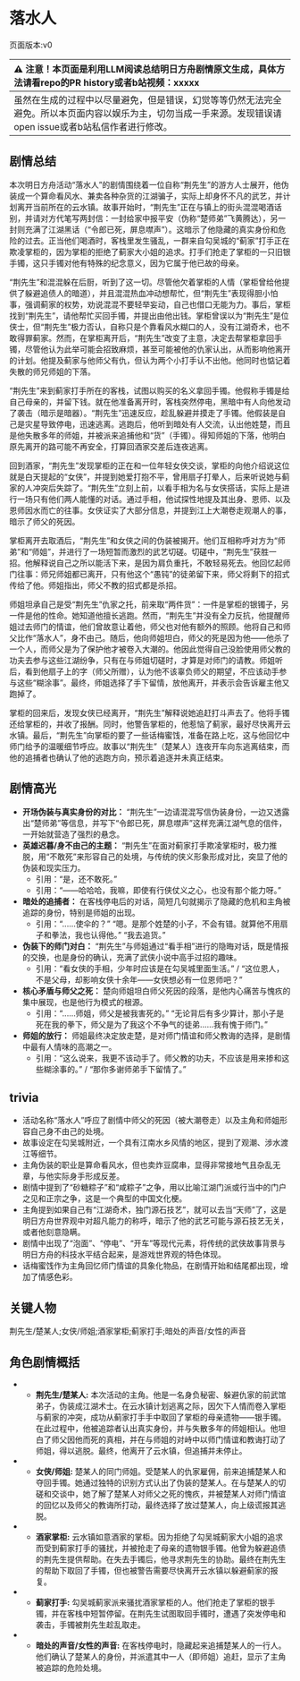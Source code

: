 # 落水人
页面版本:v0
 

| :warning: 注意！本页面是利用LLM阅读总结明日方舟剧情原文生成，具体方法请看repo的PR history或者b站视频：xxxxx           |
|:----------------------------|
| 虽然在生成的过程中以尽量避免，但是错误，幻觉等等仍然无法完全避免。所以本页面内容以娱乐为主，切勿当成一手来源。发现错误请open issue或者b站私信作者进行修改。|



## 剧情总结
本次明日方舟活动“落水人”的剧情围绕着一位自称“荆先生”的游方人士展开，他伪装成一个算命看风水、兼卖各种杂货的江湖骗子，实际上却身怀不凡的武艺，并计划离开当前所在的云水镇。故事开始时，“荆先生”正在与镇上的街头混混喝酒话别，并请对方代笔写两封信：一封给家中报平安（伪称“楚师弟”飞黄腾达），另一封则充满了江湖黑话（“令郎已死，屏息噤声”）。这暗示了他隐藏的真实身份和危险的过去。正当他们喝酒时，客栈里发生骚乱，一群来自勾吴城的“蓟家”打手正在欺凌掌柜的，因为掌柜的拒绝了蓟家大小姐的追求。打手们抢走了掌柜的一只旧银手镯，这只手镯对他有特殊的纪念意义，因为它属于他已故的母亲。

“荆先生”和混混躲在后厨，听到了这一切。尽管他欠着掌柜的人情（掌柜曾给他提供了躲避追债人的暗道），并且混混热血冲动想帮忙，但“荆先生”表现得胆小怕事，强调蓟家的权势，劝说混混不要轻举妄动，自己也借口无能为力。事后，掌柜找到“荆先生”，请他帮忙买回手镯，并提出由他出钱。掌柜曾误以为“荆先生”是位侠士，但“荆先生”极力否认，自称只是个靠看风水糊口的人，没有江湖奇术，也不敢得罪蓟家。然而，在掌柜离开后，“荆先生”改变了主意，决定去帮掌柜拿回手镯，尽管他认为此举可能会招致麻烦，甚至可能被他的仇家认出，从而影响他离开的计划。他提及蓟家与他师父有仇，但认为两个小打手认不出他。他同时也惦记着失散的师兄师姐的下落。

“荆先生”来到蓟家打手所在的客栈，试图以购买的名义拿回手镯。他假称手镯是给自己母亲的，并留下钱。就在他准备离开时，客栈突然停电，黑暗中有人向他发动了袭击（暗示是暗器）。“荆先生”迅速反应，趁乱躲避并摸走了手镯。他假装是自己是灾星导致停电，迅速逃离。逃跑后，他听到暗处有人交流，认出他姓楚，而且是他失散多年的师姐，并被派来追捕他和“货”（手镯）。得知师姐的下落，他明白原先离开的路可能不再安全，打算回酒家交差后连夜逃离。

回到酒家，“荆先生”发现掌柜的正在和一位年轻女侠交谈，掌柜的向他介绍说这位就是白天提起的“女侠”，并提到她爱打抱不平，曾用扇子打晕人，后来听说她与蓟家的人冲突后失踪了。“荆先生”立刻上前，以看手相为名与女侠搭话，实际上是进行一场只有他们两人能懂的对话。通过手相，他试探性地提及其出身、恩师、以及恩师因水而亡的往事。女侠证实了大部分信息，并提到江上大潮卷走观潮人的事，暗示了师父的死因。

掌柜离开去取酒后，“荆先生”和女侠之间的伪装被揭开。他们互相称呼对方为“师弟”和“师姐”，并进行了一场短暂而激烈的武艺切磋。切磋中，“荆先生”获胜一招。他解释说自己之所以能活下来，是因为肩负重托，不敢轻易死去。他回忆起师门往事：师兄师姐都已离开，只有他这个“愚钝”的徒弟留下来，师父将剩下的招式传给了他。师姐指出，师父不教的招式都是杀招。

师姐坦承自己是受“荆先生”仇家之托，前来取“两件货”：一件是掌柜的银镯子，另一件是他的性命。她知道他擅长逃跑。然而，“荆先生”并没有全力反抗，他提醒师姐过去师门的情谊，他们曾故意让着他，师父也对他有额外的照顾。他将自己和师父比作“落水人”，身不由己。随后，他向师姐坦白，师父的死是因为他——他杀了一个人，而师父是为了保护他才被卷入大潮的。他因此觉得自己没脸使用师父教的功夫去参与这些江湖纷争，只有在与师姐切磋时，才算是对师门的请教。师姐听后，看到他扇子上的字（师父所赠），认为他不该辜负师父的期望，不应该动手参与这些“糊涂事”。最终，师姐选择了手下留情，放他离开，并表示会告诉雇主他又跑掉了。

掌柜的回来后，发现女侠已经离开，“荆先生”解释说她追赶打斗声去了。他将手镯还给掌柜的，并收了报酬。同时，他警告掌柜的，他惹恼了蓟家，最好尽快离开云水镇。最后，“荆先生”向掌柜的要了一些话梅蜜饯，准备在路上吃，这与他回忆中师门给予的温暖细节呼应。故事以“荆先生”（楚某人）连夜开车向东逃离结束，而他的追捕者也确认了他的逃跑方向，预示着追逐并未真正结束。
## 剧情高光
*   **开场伪装与真实身份的对比：** “荆先生”一边请混混写信伪装身份，一边又透露出“楚师弟”等信息，并写下“令郎已死，屏息噤声”这样充满江湖气息的信件，一开始就营造了强烈的悬念。
*   **英雄迟暮/身不由己的主题：** “荆先生”在面对蓟家打手欺凌掌柜时，极力推脱，用“不敢死”来形容自己的处境，与传统的侠义形象形成对比，突显了他的伪装和现实压力。
    *   引用：“是，还不敢死。”
    *   引用：“——哈哈哈，我嘛，即使有行侠仗义之心，也没有那个能力呀。”
*   **暗处的追捕者：** 在客栈停电后的对话，简短几句就揭示了隐藏的危机和主角被追踪的身份，特别是师姐的出现。
    *   引用：“......使伞的？” “嗯。是那个姓楚的小子，不会有错。就算他不用扇子和拳法，我也认得他。” “我去追货。”
*   **伪装下的师门对白：** “荆先生”与师姐通过“看手相”进行的隐晦对话，既是情报的交换，也是身份的确认，充满了武侠小说中高手过招的趣味。
    *   引用：“看女侠的手相，少年时应该是在勾吴城里面生活。” / “这位恩人，不是父母，却影响女侠十余年——女侠想必有一位恩师吧？”
*   **核心矛盾与师父之死：** 楚向师姐坦白师父死因的段落，是他内心痛苦与愧疚的集中展现，也是他行为模式的根源。
    *   引用：“......师姐，师父是被我害死的。” “无论背后有多少算计，那小子是死在我的拳下，师父是为了我这个不争气的徒弟......我有愧于师门。”
*   **师姐的放行：** 师姐最终决定放走楚，是对师门情谊和师父教诲的选择，是剧情中最有人情味的高潮之一。
    *   引用：“这么说来，我更不该动手了。师父教的功夫，不应该是用来掺和这些糊涂事的。” / “那你多谢师弟手下留情了。”
## trivia
*   活动名称“落水人”呼应了剧情中师父的死因（被大潮卷走）以及主角和师姐形容自己身不由己的处境。
*   故事设定在勾吴城附近，一个具有江南水乡风情的地区，提到了观潮、涉水渡江等细节。
*   主角伪装的职业是算命看风水，但也卖炸豆腐串，显得非常接地气且杂乱无章，与他实际身手形成反差。
*   剧情中提到了“砂糖粽子”和“咸粽子”之争，用以比喻江湖门派或行当中的门户之见和正宗之争，这是一个典型的中国文化梗。
*   主角提到如果自己有“江湖奇术，独门源石技艺”，就可以去当“天师”了，这是明日方舟世界观中对超凡能力的称呼，暗示了他的武艺可能与源石技艺无关，或者他刻意隐瞒。
*   剧情中出现了“泡面”、“停电”、“开车”等现代元素，将传统的武侠故事背景与明日方舟的科技水平结合起来，是游戏世界观的特色体现。
*   话梅蜜饯作为主角回忆师门情谊的具象化物品，在剧情开始和结尾都出现，增加了情感色彩。
## 关键人物
荆先生/楚某人;女侠/师姐;酒家掌柜;蓟家打手;暗处的声音/女性的声音
## 角色剧情概括
-   *   **荆先生/楚某人:** 本次活动的主角。他是一名身负秘密、躲避仇家的前武馆弟子，伪装成江湖术士。在云水镇计划逃离之际，因欠下人情而卷入掌柜与蓟家的冲突，成功从蓟家打手手中取回了掌柜的母亲遗物——银手镯。在此过程中，他被追踪者认出真实身份，并与失散多年的师姐相认。他坦白了师父因他而死的真相，并在与师姐的对峙中以师门情谊和教诲打动了师姐，得以逃脱。最终，他离开了云水镇，但追捕并未停止。
-   *   **女侠/师姐:** 楚某人的同门师姐。受楚某人的仇家雇佣，前来追捕楚某人和夺回手镯。她通过独特的识别方式认出了伪装的楚某人。在与楚某人的切磋和交谈中，她了解了楚某人对师父之死的愧疚，并被楚某人对师门情谊的回忆以及师父的教诲所打动，最终选择了放过楚某人，向上级谎报其逃脱。
-   *   **酒家掌柜:** 云水镇如意酒家的掌柜。因为拒绝了勾吴城蓟家大小姐的追求而受到蓟家打手的骚扰，并被抢走了母亲的遗物银手镯。他曾为躲避追债的荆先生提供帮助。在失去手镯后，他寻求荆先生的协助。最终在荆先生的帮助下取回了手镯，但也被警告需要尽快离开云水镇以躲避蓟家的报复。
-   *   **蓟家打手:** 勾吴城蓟家派来骚扰酒家掌柜的人。他们抢走了掌柜的银手镯，并在客栈中短暂停留。在荆先生试图取回手镯时，遭遇了突发停电和袭击，手镯被荆先生趁乱取走。
-   *   **暗处的声音/女性的声音:** 在客栈停电时，隐藏起来追捕楚某人的一行人。他们确认了楚某人的身份，并派遣其中一人（即师姐）追赶，显示了主角被追踪的危险处境。